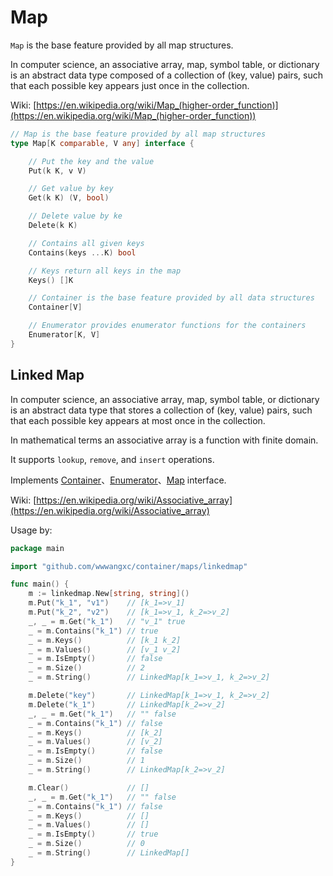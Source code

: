 # Map

`Map` is the base feature provided by all map structures.

In computer science, an associative array, map, symbol table, or dictionary
is an abstract data type composed of a collection of (key, value) pairs, such
that each possible key appears just once in the collection.

Wiki: [https://en.wikipedia.org/wiki/Map_(higher-order_function)](https://en.wikipedia.org/wiki/Map_(higher-order_function))

```go
// Map is the base feature provided by all map structures
type Map[K comparable, V any] interface {

	// Put the key and the value
	Put(k K, v V)

	// Get value by key
	Get(k K) (V, bool)

	// Delete value by ke
	Delete(k K)

	// Contains all given keys
	Contains(keys ...K) bool

	// Keys return all keys in the map
	Keys() []K

	// Container is the base feature provided by all data structures
	Container[V]

	// Enumerator provides enumerator functions for the containers
	Enumerator[K, V]
}
```

## Linked Map

In computer science, an associative array, map, symbol table, or dictionary
is an abstract data type that stores a collection of (key, value) pairs, 
such that each possible key appears at most once in the collection.

In mathematical terms an associative array is a function with finite domain.

It supports `lookup`, `remove`, and `insert` operations.

Implements [Container](../README.md#container)、[Enumerator](../README.md#enumerator)、[Map](#map) interface.

Wiki: [https://en.wikipedia.org/wiki/Associative_array](https://en.wikipedia.org/wiki/Associative_array)

Usage by:

```go
package main

import "github.com/wwwangxc/container/maps/linkedmap"

func main() {
	m := linkedmap.New[string, string]()
	m.Put("k_1", "v1")    // [k_1=>v_1]
	m.Put("k_2", "v2")    // [k_1=>v_1, k_2=>v_2]
	_, _ = m.Get("k_1")   // "v_1" true
	_ = m.Contains("k_1") // true
	_ = m.Keys()          // [k_1 k_2]
	_ = m.Values()        // [v_1 v_2]
	_ = m.IsEmpty()       // false
	_ = m.Size()          // 2
	_ = m.String()        // LinkedMap[k_1=>v_1, k_2=>v_2]

	m.Delete("key")       // LinkedMap[k_1=>v_1, k_2=>v_2]
	m.Delete("k_1")       // LinkedMap[k_2=>v_2]
	_, _ = m.Get("k_1")   // "" false
	_ = m.Contains("k_1") // false
	_ = m.Keys()          // [k_2]
	_ = m.Values()        // [v_2]
	_ = m.IsEmpty()       // false
	_ = m.Size()          // 1
	_ = m.String()        // LinkedMap[k_2=>v_2]

	m.Clear()             // []
	_, _ = m.Get("k_1")   // "" false
	_ = m.Contains("k_1") // false
	_ = m.Keys()          // []
	_ = m.Values()        // []
	_ = m.IsEmpty()       // true
	_ = m.Size()          // 0
	_ = m.String()        // LinkedMap[]
}
```
